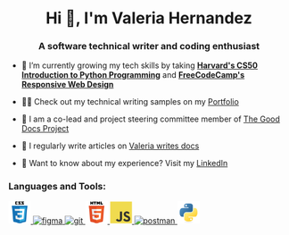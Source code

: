 <h1 align="center">Hi 👋, I'm Valeria Hernandez</h1>
<h3 align="center">A software technical writer and coding enthusiast</h3>

- 🚀 I’m currently growing my tech skills by taking [**Harvard's CS50 Introduction to Python Programming**](https://github.com/valeriahhdez/CS50) and [**FreeCodeCamp's Responsive Web Design**](https://www.freecodecamp.org/valeriahhdez)

- 👨‍💻 Check out my technical writing samples on my [Portfolio](https://valeriahhdez.popsy.site/porfolio)

- 🐙 I am a co-lead and project steering committee member of [The Good Docs Project](https://thegooddocsproject.dev/)

- 📝 I regularly write articles on [Valeria writes docs](https://dev.to/valeriahhdez)

- 📄 Want to know about my experience? Visit my [LinkedIn](https://www.linkedin.com/in/valeriahhdez/)

<!---<h3 align="left">Connect with me:</h3>
<p align="left">
</p>--->

<h3 align="left">Languages and Tools:</h3>
<p align="left"> <a href="https://www.w3schools.com/css/" target="_blank" rel="noreferrer"> <img src="https://raw.githubusercontent.com/devicons/devicon/master/icons/css3/css3-original-wordmark.svg" alt="css3" width="40" height="40"/> </a> <a href="https://www.figma.com/" target="_blank" rel="noreferrer"> <img src="https://www.vectorlogo.zone/logos/figma/figma-icon.svg" alt="figma" width="40" height="40"/> </a> <a href="https://git-scm.com/" target="_blank" rel="noreferrer"> <img src="https://www.vectorlogo.zone/logos/git-scm/git-scm-icon.svg" alt="git" width="40" height="40"/> </a> <a href="https://www.w3.org/html/" target="_blank" rel="noreferrer"> <img src="https://raw.githubusercontent.com/devicons/devicon/master/icons/html5/html5-original-wordmark.svg" alt="html5" width="40" height="40"/> </a> <a href="https://developer.mozilla.org/en-US/docs/Web/JavaScript" target="_blank" rel="noreferrer"> <img src="https://raw.githubusercontent.com/devicons/devicon/master/icons/javascript/javascript-original.svg" alt="javascript" width="40" height="40"/> </a> <a href="https://postman.com" target="_blank" rel="noreferrer"> <img src="https://www.vectorlogo.zone/logos/getpostman/getpostman-icon.svg" alt="postman" width="40" height="40"/> </a> <a href="https://www.python.org" target="_blank" rel="noreferrer"> <img src="https://raw.githubusercontent.com/devicons/devicon/master/icons/python/python-original.svg" alt="python" width="40" height="40"/> </a> </p>

